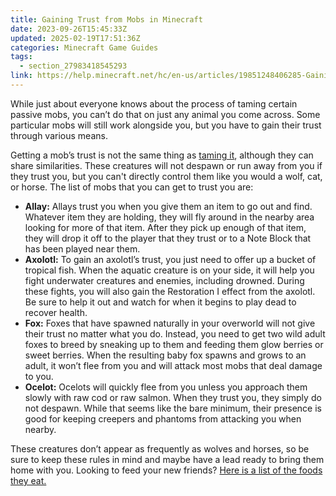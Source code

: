 ```yaml
---
title: Gaining Trust from Mobs in Minecraft
date: 2023-09-26T15:45:33Z
updated: 2025-02-19T17:51:36Z
categories: Minecraft Game Guides
tags:
  - section_27983418545293
link: https://help.minecraft.net/hc/en-us/articles/19851248406285-Gaining-Trust-from-Mobs-in-Minecraft
---
```


While just about everyone knows about the process of taming certain passive mobs, you can’t do that on just any animal you come across. Some particular mobs will still work alongside you, but you have to gain their trust through various means. 

Getting a mob’s trust is not the same thing as [taming it](./How-do-I-Tame-and-Breed-Animals-in-Minecraft.md), although they can share similarities. These creatures will not despawn or run away from you if they trust you, but you can't directly control them like you would a wolf, cat, or horse. The list of mobs that you can get to trust you are:

- **Allay:** Allays trust you when you give them an item to go out and find. Whatever item they are holding, they will fly around in the nearby area looking for more of that item. After they pick up enough of that item, they will drop it off to the player that they trust or to a Note Block that has been played near them.
- **Axolotl:** To gain an axolotl’s trust, you just need to offer up a bucket of tropical fish. When the aquatic creature is on your side, it will help you fight underwater creatures and enemies, including drowned. During these fights, you will also gain the Restoration I effect from the axolotl. Be sure to help it out and watch for when it begins to play dead to recover health.
- **Fox:** Foxes that have spawned naturally in your overworld will not give their trust no matter what you do. Instead, you need to get two wild adult foxes to breed by sneaking up to them and feeding them glow berries or sweet berries. When the resulting baby fox spawns and grows to an adult, it won’t flee from you and will attack most mobs that deal damage to you.
- **Ocelot:** Ocelots will quickly flee from you unless you approach them slowly with raw cod or raw salmon. When they trust you, they simply do not despawn. While that seems like the bare minimum, their presence is good for keeping creepers and phantoms from attacking you when nearby.

These creatures don’t appear as frequently as wolves and horses, so be sure to keep these rules in mind and maybe have a lead ready to bring them home with you. Looking to feed your new friends? [Here is a list of the foods they eat.](./What-do-Mobs-Eat-in-Minecraft.md)
